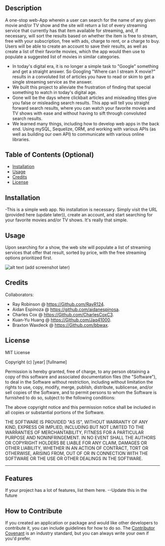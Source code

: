# <Movie Map>

## Description

A one-stop web-App wherein a user can search for the name of any given movie and/or TV show and the site will return a list of every streaming service that currently has that item available for streaming, and, if necessary, will sort the results based on whether the item is free to stream, free with your subscription, free with ads, charge to rent, or a charge to buy. Users will be able to create an account to save their results, as well as create a list of their favorite movies, which the app would then use to populate a suggested list of movies in similar categories.

- In today's digital era, it is no longer a simple task to "Google" something and get a straight answer. So Googling "Where can I stream X movie?" results in a convoluted list of articles you have to read or skim to get a single streaming service as the answer.
- We built this project to alleviate the frustration of finding that special something to watch in today's digital age. 
- Gone will be the days where clickbait articles and misleading titles give you false or misleading search results. This app will tell you straight forward search results, where you can watch your favorite movies and TV shows with ease and without having to sift through convoluted search results.
- We learned many things, including how to develop web apps in the back end. Using mySQL, Sequelize, ORM, and working with various APIs (as well as building our own API) to communicate with various online libraries.

## Table of Contents (Optional)

- [Installation](#installation)
- [Usage](#usage)
- [Credits](#credits)
- [License](#license)

## Installation

-This is a simple web app. No installation is necessary. Simply visit the URL (provided here (update later)), create an account, and start searching for your favorite movies and/or TV shows. It's really that simple.

## Usage

Upon searching for a show, the web site will populate a list of streaming services that offer that result, sorted by price, with the free streaming options prioritized first.

![alt text](assets/images/screenshot.png) (add screenshot later)

## Credits

Collaborators:
- Ray Robinson @ https://Github.com/RayR124.
- Aidan Espinoza @ https://github.com/aidanespinosa. 
- Charles Cox @ https://Github.com/CharlesCoxC3. 
- Kuan-Yu Huang @ https://Github.com/Jaq41000. 
- Braxton Waxdeck @ https://Github.com/bbwax. 

## License

MIT License

Copyright (c) [year] [fullname]

Permission is hereby granted, free of charge, to any person obtaining a copy
of this software and associated documentation files (the "Software"), to deal
in the Software without restriction, including without limitation the rights
to use, copy, modify, merge, publish, distribute, sublicense, and/or sell
copies of the Software, and to permit persons to whom the Software is
furnished to do so, subject to the following conditions:

The above copyright notice and this permission notice shall be included in all
copies or substantial portions of the Software.

THE SOFTWARE IS PROVIDED "AS IS", WITHOUT WARRANTY OF ANY KIND, EXPRESS OR
IMPLIED, INCLUDING BUT NOT LIMITED TO THE WARRANTIES OF MERCHANTABILITY,
FITNESS FOR A PARTICULAR PURPOSE AND NONINFRINGEMENT. IN NO EVENT SHALL THE
AUTHORS OR COPYRIGHT HOLDERS BE LIABLE FOR ANY CLAIM, DAMAGES OR OTHER
LIABILITY, WHETHER IN AN ACTION OF CONTRACT, TORT OR OTHERWISE, ARISING FROM,
OUT OF OR IN CONNECTION WITH THE SOFTWARE OR THE USE OR OTHER DEALINGS IN THE
SOFTWARE.

---

## Features

If your project has a lot of features, list them here.
--Update this in the future

## How to Contribute

If you created an application or package and would like other developers to contribute it, you can include guidelines for how to do so. The [Contributor Covenant](https://www.contributor-covenant.org/) is an industry standard, but you can always write your own if you'd prefer.